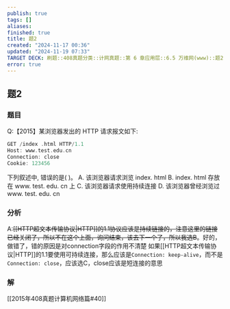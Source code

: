 ```yaml
---
publish: true
tags: []
aliases: 
finished: true
title: 题2
created: "2024-11-17 00:36"
updated: "2024-11-19 07:33"
TARGET DECK: 刷题::408真题分类::计网真题::第 6 章应用层::6.5 万维网(www)::题2
error: true
---
```

## 题2
### 题目
Q:【2015】某浏览器发出的 HTTP 请求报文如下: 
```cpp
GET /index .html HTTP/1.1
Host: www.test.edu.cn
Connection: close
Cookie: 123456
```
下列叙述中, 错误的是( )。
A. 该浏览器请求浏览 index. html 
B. index. html 存放在 www. test. edu. cn 上
C. 该浏览器请求使用持续连接 
D. 该浏览器曾经浏览过 www. test. edu. cn
### 分析
A:~~[[HTTP超文本传输协议|HTTP]]的1.1协议应该是持续链接的，注意这里的链接已经关闭了，所以不在这个上面，询问结束，该去下一个了，所以我选B~~。好的，做错了，错的原因是对connection字段的作用不清楚
如果[[HTTP超文本传输协议|HTTP]]的1.1要使用可持续连接，那么应该是`Connection: keep-alive`，而不是`Connection: close`，应该选C，close应该是短连接的意思
### 解
[[2015年408真题计算机网络篇#40]]
<!--ID: 1732188632783-->

